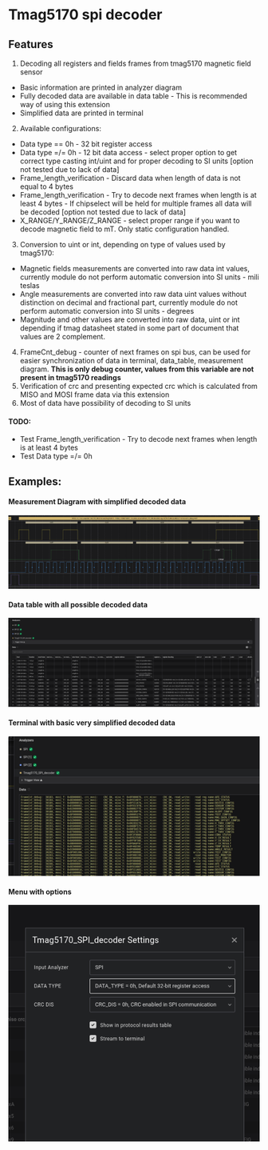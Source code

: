 
  # Tmag5170 spi decoder
  
## Features

1. Decoding all registers and fields frames from tmag5170 magnetic field sensor
- Basic information are printed in analyzer diagram
- Fully decoded data are available in data table - This is recommended way of using this extension
- Simplified data are printed in terminal
2. Available configurations:
- Data type == 0h - 32 bit register access
- Data type =/= 0h  - 12 bit data access - select proper option to get correct type casting int/uint and for proper decoding to SI units [option not tested due to lack of data]
- Frame_length_verification - Discard data when length of data is not equal to 4 bytes
- Frame_length_verification - Try to decode next frames when length is at least 4 bytes - If chipselect will be held for multiple frames all data will be decoded [option not tested due to lack of data]
- X_RANGE/Y_RANGE/Z_RANGE - select proper range if you want to decode magnetic field to mT. Only static configuration handled.
3. Conversion to uint or int, depending on type of values used by tmag5170:
- Magnetic fields measurements are converted into raw data int values, currently module do not perform automatic conversion into SI units - mili teslas
- Angle measurements are converted into raw data uint values without distinction on decimal and fractional part, currently module do not perform automatic conversion into SI units - degrees
- Magnitude and other values are converted into raw data, uint or int depending if tmag datasheet stated in some part of document that values are 2 complement.
4. FrameCnt_debug - counter of next frames on spi bus, can be used for easier synchronization of data in terminal, data_table, measurement diagram. **This is only debug counter, values from this variable are not present in tmag5170 readings**
5. Verification of crc and presenting expected crc which is calculated from MISO and MOSI frame data via this extension
6. Most of data have possibility of decoding to SI units

#### TODO:
- Test Frame_length_verification - Try to decode next frames when length is at least 4 bytes
- Test Data type =/= 0h

## Examples:

#### Measurement Diagram with simplified decoded data
![diagram](./images/diagram.png)

#### Data table with all possible decoded data
![data_table](./images/data_table.png)

#### Terminal with basic very simplified decoded data
![terminal](./images/terminal.png)

#### Menu with options
![menu](./images/menu.png)

